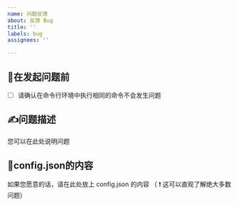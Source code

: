 ```yaml
---
name: 问题反馈
about: 反馈 Bug
title: ''
labels: bug
assignees: ''

---
```


## **💭在发起问题前**
- [ ] 请确认在命令行环境中执行相同的命令不会发生问题

## **✍问题描述**
您可以在此处说明问题

## **📃config.json的内容**
如果您愿意的话，请在此处放上 config.json 的内容
（ ❗ 这可以直观了解绝大多数问题）
```json

```
